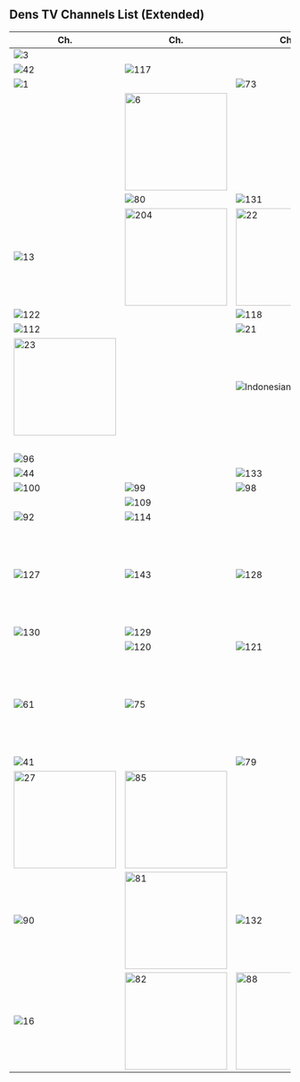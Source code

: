 ## Dens TV Channels List (Extended)
Ch. | Ch. | Ch. | Ch.
-- | -- | -- | -- |
![3](https://github.com/user-attachments/assets/1e22cec5-d55c-4b65-b81b-31bf61b31a24)|||![107](https://github.com/user-attachments/assets/ae9c0a83-5ff7-4454-a8a4-bbd337939c27)
![42](https://github.com/user-attachments/assets/9a4cf684-db28-40ed-b988-d367f26cb66c)|![117](https://github.com/user-attachments/assets/19581afc-1f1e-4273-9d14-fe80cb9dea01)||![102](https://github.com/user-attachments/assets/d9bc9903-b1b0-4c94-a435-15ad0dab0406)
![1](https://github.com/user-attachments/assets/600662ee-8145-4731-9642-89bc4bd8dc35)||![73](https://github.com/user-attachments/assets/592be2ae-ea34-48d9-86ed-625a53daa312)
||<img width="183" height="174" alt="6" src="https://github.com/user-attachments/assets/9043c46a-8bbc-4aab-b23b-7e041bc4f81d" />
||![80](https://github.com/user-attachments/assets/2d1d85da-b895-449d-a573-3edd141bc813)|![131](https://github.com/user-attachments/assets/657fadc1-eb19-4cd9-9eba-8a7201ef5acc)
![13](https://github.com/user-attachments/assets/fcefc8eb-8f39-4c9c-a35b-a45c792fa52c)|<img width="183" height="174" alt="204" src="https://github.com/user-attachments/assets/4f2220b1-c522-47b0-b921-dd25ba3104a1" />|<img width="183" height="174" alt="22" src="https://github.com/user-attachments/assets/18d22e76-10b3-4533-9f3d-571f803a6328" />|![94](https://github.com/user-attachments/assets/8c860c39-63b8-4bbe-bbdd-fc93c2426cb3)
![122](https://github.com/user-attachments/assets/d5a15479-7d0d-45ab-938f-56c3dbf091e2)||![118](https://github.com/user-attachments/assets/9cc21d1e-44bf-47a4-91f7-47aafebec864)|![17](https://github.com/user-attachments/assets/42c5cf63-9dfe-470d-ba50-6243c699ae76)
![112](https://github.com/user-attachments/assets/36dad2fc-be23-4306-b202-9600a587f293)||![21](https://github.com/user-attachments/assets/8f00b9e7-9a42-42fc-871e-67b42f09f784)
<img width="183" height="174" alt="23" src="https://github.com/user-attachments/assets/f298c0c2-b8f7-45cc-8ac1-daab08c9ca28" />||![IndonesianaTV](https://github.com/user-attachments/assets/de491eb9-64e1-42ce-97a5-f64f7845184b)|![128](https://github.com/user-attachments/assets/6d07f784-c1ca-49df-ae61-023719adf1f5)
||||![38](https://github.com/user-attachments/assets/58d1ebd3-bd27-4a66-a035-9c51b5d0dc04)
![96](https://github.com/user-attachments/assets/8ab4b603-50c2-44bb-ba91-dd0a30bc64cc)|||![39](https://github.com/user-attachments/assets/50d45403-b674-4e1f-95d8-e8f8e8b085ab)
![44](https://github.com/user-attachments/assets/f12015ac-8a25-4ff3-83e9-6a1944423fcb)||![133](https://github.com/user-attachments/assets/46ba8735-5cb2-4813-8262-2318c736e395)|![134](https://github.com/user-attachments/assets/b4de5dda-58d5-4e20-83e1-a8a58a76f198)
![100](https://github.com/user-attachments/assets/c032029b-bec3-4714-baf2-e8acf9501536)|![99](https://github.com/user-attachments/assets/08c0b94d-87f5-4f53-becb-0e01bf5e78cf)|![98](https://github.com/user-attachments/assets/09812767-4358-4d7b-b931-ad829d7e3ca5)
||![109](https://github.com/user-attachments/assets/fc3f4fa4-54ba-463c-a177-c8a2cbba46f3)||![95](https://github.com/user-attachments/assets/7fe564fb-1fe7-4882-a692-6ec17cc851c0)
![92](https://github.com/user-attachments/assets/34822f97-54a5-475b-a3c1-601188a57296)|![114](https://github.com/user-attachments/assets/7f180629-99d2-4b54-8443-be91db9d038c)||![37](https://github.com/user-attachments/assets/06feee24-5e4c-4ce2-b940-98d047880cb8)
![127](https://github.com/user-attachments/assets/358c8d82-3899-497d-ab78-f11a071c7f72)|![143](https://github.com/user-attachments/assets/4977a261-99c3-4758-872f-0fb5ad95e7ec)|![128](https://github.com/user-attachments/assets/76fc188a-7974-486d-9b40-92b89d499cee)|<img width="183" height="174" alt="203" src="https://github.com/user-attachments/assets/5498fc9e-9c79-488f-bb8c-882bb02e56f7" />
![130](https://github.com/user-attachments/assets/44ca95ce-ee94-4442-ab37-8a105e01c4ae)|![129](https://github.com/user-attachments/assets/d0ea3c80-f42f-4cf3-adc9-5fb2c9a47bce)||![98](https://github.com/user-attachments/assets/2a08833f-6234-43b6-b1ac-205c153fc54b)
||![120](https://github.com/user-attachments/assets/871a6ee4-2a82-449b-9cf2-7956fa495b60)|![121](https://github.com/user-attachments/assets/b13d2a02-5d58-486c-a68c-b09d5ebb2090)
![61](https://github.com/user-attachments/assets/e84a3ed2-01d9-44ff-ac4c-9bd163ab2bbf)|![75](https://github.com/user-attachments/assets/2f85d81b-bb45-4c6a-9cfe-d1aa7a12e058)||<img width="183" height="174" alt="56" src="https://github.com/user-attachments/assets/2da02c39-3313-470b-b780-7267b46791d4" />
![41](https://github.com/user-attachments/assets/93b63ead-5f17-4e4d-a393-152469341ff2)||![79](https://github.com/user-attachments/assets/e1a26d32-578d-475a-aa26-e2a88f398344)|![104](https://github.com/user-attachments/assets/1d82e0a3-4b4d-4d1f-bf60-62ae9abfb04b)
<img width="183" height="174" alt="27" src="https://github.com/user-attachments/assets/85e32cad-e4e3-4f7c-be56-3d0d8a51b065" />|<img width="183" height="174" alt="85" src="https://github.com/user-attachments/assets/bd4b9725-8b0f-4286-a7bd-778a3bb48e62" />||![69](https://github.com/user-attachments/assets/5e10d6e7-54ec-40a6-989e-24913d3f27f1)
![90](https://github.com/user-attachments/assets/a0008187-a814-47a7-83f7-c5d8d6a465cb)|<img width="183" height="174" alt="81" src="https://github.com/user-attachments/assets/c0374299-1f38-4b4b-aa21-ec20e05103d8" />|![132](https://github.com/user-attachments/assets/99dfc0a1-4b81-4e30-89d8-7c9cd7282162)|![78](https://github.com/user-attachments/assets/0a95e381-c5a8-4737-bbe3-a97fe30380d9)
![16](https://github.com/user-attachments/assets/333e9541-f3e7-475d-8801-b5d25e86e42d)|<img width="183" height="174" alt="82" src="https://github.com/user-attachments/assets/47b5347a-e56a-4a5e-b641-ea0b8bd801e0" />|<img width="183" height="174" alt="88" src="https://github.com/user-attachments/assets/61a8084b-c228-4a92-8668-16d22e28c72d" />






































